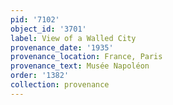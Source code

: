 ```yaml
---
pid: '7102'
object_id: '3701'
label: View of a Walled City
provenance_date: '1935'
provenance_location: France, Paris
provenance_text: Musée Napoléon
order: '1382'
collection: provenance
---
```

